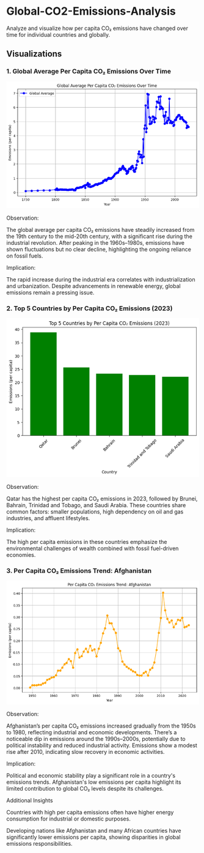# Global-CO2-Emissions-Analysis
Analyze and visualize how per capita CO₂ emissions have changed over time for individual countries and globally.

## Visualizations

### 1. Global Average Per Capita CO₂ Emissions Over Time
![Global Average](images/global_avg.png)

Observation:

The global average per capita CO₂ emissions have steadily increased from the 19th century to the mid-20th century, with a significant rise during the industrial revolution. After peaking in the 1960s–1980s, emissions have shown fluctuations but no clear decline, highlighting the ongoing reliance on fossil fuels.

Implication:

The rapid increase during the industrial era correlates with industrialization and urbanization. Despite advancements in renewable energy, global emissions remain a pressing issue.

### 2. Top 5 Countries by Per Capita CO₂ Emissions (2023)
![Top 5 Countries](images/top_5_countries.png)

Observation:

Qatar has the highest per capita CO₂ emissions in 2023, followed by Brunei, Bahrain, Trinidad and Tobago, and Saudi Arabia. These countries share common factors: smaller populations, high dependency on oil and gas industries, and affluent lifestyles.

Implication:

The high per capita emissions in these countries emphasize the environmental challenges of wealth combined with fossil fuel-driven economies.

### 3. Per Capita CO₂ Emissions Trend: Afghanistan
![Afghanistan Trend](images/afghanistan.png)

Observation:

Afghanistan’s per capita CO₂ emissions increased gradually from the 1950s to 1980, reflecting industrial and economic developments. There’s a noticeable dip in emissions around the 1990s–2000s, potentially due to political instability and reduced industrial activity. Emissions show a modest rise after 2010, indicating slow recovery in economic activities.

Implication:

Political and economic stability play a significant role in a country's emissions trends. Afghanistan's low emissions per capita highlight its limited contribution to global CO₂ levels despite its challenges.


Additional Insights

Countries with high per capita emissions often have higher energy consumption for industrial or domestic purposes.

Developing nations like Afghanistan and many African countries have significantly lower emissions per capita, showing disparities in global emissions responsibilities.

